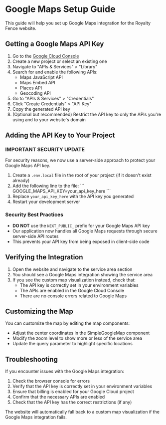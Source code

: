 # Google Maps Setup Guide

This guide will help you set up Google Maps integration for the Royalty Fence website.

## Getting a Google Maps API Key

1. Go to the [Google Cloud Console](https://console.cloud.google.com/)
2. Create a new project or select an existing one
3. Navigate to "APIs & Services" > "Library"
4. Search for and enable the following APIs:
   - Maps JavaScript API
   - Maps Embed API
   - Places API
   - Geocoding API
5. Go to "APIs & Services" > "Credentials"
6. Click "Create Credentials" > "API Key"
7. Copy the generated API key
8. (Optional but recommended) Restrict the API key to only the APIs you're using and to your website's domain

## Adding the API Key to Your Project

### IMPORTANT SECURITY UPDATE
For security reasons, we now use a server-side approach to protect your Google Maps API key.

1. Create a `.env.local` file in the root of your project (if it doesn't exist already)
2. Add the following line to the file:
   \`\`\`
   GOOGLE_MAPS_API_KEY=your_api_key_here
   \`\`\`
3. Replace `your_api_key_here` with the API key you generated
4. Restart your development server

### Security Best Practices

- **DO NOT** use the `NEXT_PUBLIC_` prefix for your Google Maps API key
- Our application now handles all Google Maps requests through secure server-side API routes
- This prevents your API key from being exposed in client-side code

## Verifying the Integration

1. Open the website and navigate to the service area section
2. You should see a Google Maps integration showing the service area
3. If you see the custom map visualization instead, check that:
   - The API key is correctly set in your environment variables
   - The APIs are enabled in the Google Cloud Console
   - There are no console errors related to Google Maps

## Customizing the Map

You can customize the map by editing the map components:

- Adjust the center coordinates in the SimpleGoogleMap component
- Modify the zoom level to show more or less of the service area
- Update the query parameter to highlight specific locations

## Troubleshooting

If you encounter issues with the Google Maps integration:

1. Check the browser console for errors
2. Verify that the API key is correctly set in your environment variables
3. Ensure that billing is enabled for your Google Cloud project
4. Confirm that the necessary APIs are enabled
5. Check that the API key has the correct restrictions (if any)

The website will automatically fall back to a custom map visualization if the Google Maps integration fails.
